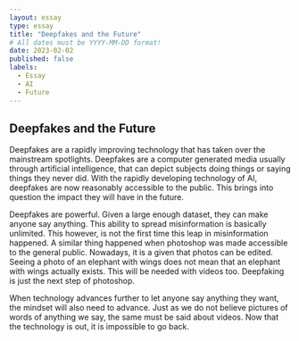 ```yaml
---
layout: essay
type: essay
title: "Deepfakes and the Future"
# All dates must be YYYY-MM-DD format!
date: 2023-02-02
published: false
labels:
  - Essay
  - AI
  - Future
---
```

## Deepfakes and the Future

Deepfakes are a rapidly improving technology that has taken over the mainstream spotlights. Deepfakes are a computer generated media usually through artificial intelligence, that can depict subjects doing things or saying things they never did. With the rapidly developing technology of AI, deepfakes are now reasonably accessible to the public. This brings into question the impact they will have in the future.

Deepfakes are powerful. Given a large enough dataset, they can make anyone say anything. This ability to spread misinformation is basically unlimited. This however, is not the first time this leap in misinformation happened. A similar thing happened when photoshop was made accessible to the general public. Nowadays, it is a given that photos can be edited. Seeing a photo of an elephant with wings does not mean that an elephant with wings actually exists. This will be needed with videos too. Deepfaking is just the next step of photoshop.

When technology advances further to let anyone say anything they want, the mindset will also need to advance. Just as we do not believe pictures of words of anything we say, the same must be said about videos. Now that the technology is out, it is impossible to go back.
